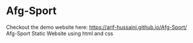 # Afg-Sport
Checkout the demo website here: https://arif-hussaini.github.io/Afg-Sport/
Afg-Sport Static Website using html and css

